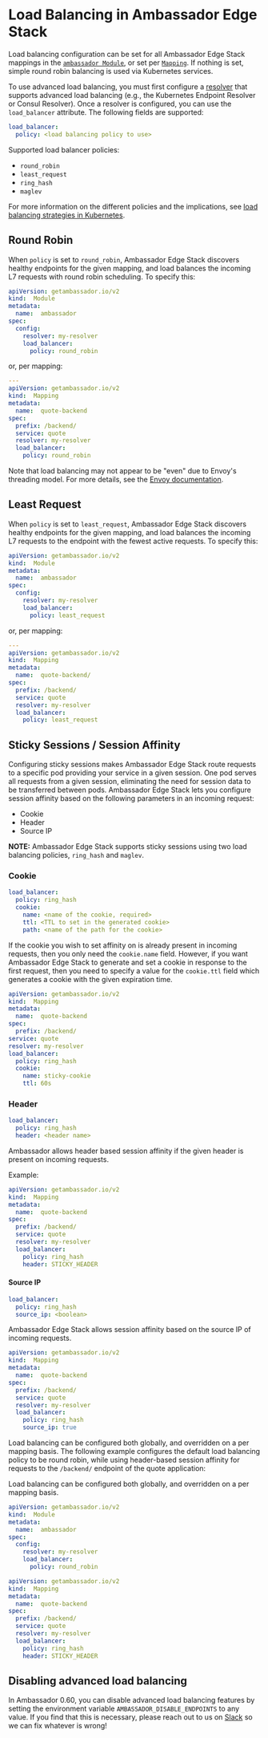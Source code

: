 # Load Balancing in Ambassador Edge Stack

Load balancing configuration can be set for all Ambassador Edge Stack mappings in the [`ambassador Module`](../ambassador), or set per [`Mapping`](../../mappings#configuring-mappings). If nothing is set, simple round robin balancing is used via Kubernetes services.

To use advanced load balancing, you must first configure a [resolver](../resolvers) that supports advanced load balancing (e.g., the Kubernetes Endpoint Resolver or Consul Resolver). Once a resolver is configured, you can use the `load_balancer` attribute. The following fields are supported:

```yaml
load_balancer:
  policy: <load balancing policy to use>
```

Supported load balancer policies:

- `round_robin`
- `least_request`
- `ring_hash`
- `maglev`

For more information on the different policies and the implications, see [load balancing strategies in Kubernetes](https://blog.getambassador.io/load-balancing-strategies-in-kubernetes-l4-round-robin-l7-round-robin-ring-hash-and-more-6a5b81595d6c).

## Round Robin
When `policy` is set to `round_robin`, Ambassador Edge Stack discovers healthy endpoints for the given mapping, and load balances the incoming L7 requests with round robin scheduling. To specify this:

```yaml
apiVersion: getambassador.io/v2
kind:  Module
metadata:
  name:  ambassador
spec:
  config:
    resolver: my-resolver
    load_balancer:
      policy: round_robin
```

or, per mapping:

```yaml
---
apiVersion: getambassador.io/v2
kind:  Mapping
metadata:
  name:  quote-backend
spec:
  prefix: /backend/
  service: quote
  resolver: my-resolver
  load_balancer:
    policy: round_robin
```

Note that load balancing may not appear to be "even" due to Envoy's threading model. For more details, see the [Envoy documentation](https://www.envoyproxy.io/docs/envoy/latest/faq/load_balancing/concurrency_lb).

## Least Request

When `policy` is set to `least_request`, Ambassador Edge Stack discovers healthy endpoints for the given mapping, and load balances the incoming L7 requests to the endpoint with the fewest active requests. To specify this:

```yaml
apiVersion: getambassador.io/v2
kind:  Module
metadata:
  name:  ambassador
spec:
  config:
    resolver: my-resolver
    load_balancer:
      policy: least_request
```

or, per mapping:

```yaml
---
apiVersion: getambassador.io/v2
kind:  Mapping
metadata:
  name:  quote-backend/
spec:
  prefix: /backend/
  service: quote
  resolver: my-resolver
  load_balancer:
    policy: least_request
```

## Sticky Sessions / Session Affinity

Configuring sticky sessions makes Ambassador Edge Stack route requests to a specific pod providing your service in a given session. One pod serves all requests from a given session, eliminating the need for session data to be transferred between pods. Ambassador Edge Stack lets you configure session affinity based on the following parameters in an incoming request:

- Cookie
- Header
- Source IP

**NOTE:** Ambassador Edge Stack supports sticky sessions using two load balancing policies, `ring_hash` and `maglev`.

### Cookie

```yaml
load_balancer:
  policy: ring_hash
  cookie:
    name: <name of the cookie, required>
    ttl: <TTL to set in the generated cookie>
    path: <name of the path for the cookie>
```

If the cookie you wish to set affinity on is already present in incoming requests, then you only need the `cookie.name` field. However, if you want Ambassador Edge Stack to generate and set a cookie in response to the first request, then you need to specify a value for the `cookie.ttl` field which generates a cookie with the given expiration time.

```yaml
apiVersion: getambassador.io/v2
kind:  Mapping
metadata:
  name:  quote-backend
spec:
  prefix: /backend/
service: quote
resolver: my-resolver
load_balancer:
  policy: ring_hash
  cookie:
    name: sticky-cookie
    ttl: 60s
```

### Header

```yaml
load_balancer:
  policy: ring_hash
  header: <header name>
```

Ambassador allows header based session affinity if the given header is present on incoming requests.

Example:

```yaml
apiVersion: getambassador.io/v2
kind:  Mapping
metadata:
  name:  quote-backend
spec:
  prefix: /backend/
  service: quote
  resolver: my-resolver
  load_balancer:
    policy: ring_hash
    header: STICKY_HEADER
```

#### Source IP

```yaml
load_balancer:
  policy: ring_hash
  source_ip: <boolean>
```

Ambassador Edge Stack allows session affinity based on the source IP of incoming requests.

```yaml
apiVersion: getambassador.io/v2
kind:  Mapping
metadata:
  name:  quote-backend
spec:
  prefix: /backend/
  service: quote
  resolver: my-resolver
  load_balancer:
    policy: ring_hash
    source_ip: true
```

Load balancing can be configured both globally, and overridden on a per mapping basis. The following example configures the default load balancing policy to be round robin, while using header-based session affinity for requests to the `/backend/` endpoint of the quote application:

Load balancing can be configured both globally, and overridden on a per mapping basis.

```yaml
apiVersion: getambassador.io/v2
kind:  Module
metadata:
  name:  ambassador
spec:
  config:
    resolver: my-resolver
    load_balancer:
      policy: round_robin
```

```yaml
apiVersion: getambassador.io/v2
kind:  Mapping
metadata:
  name:  quote-backend
spec:
  prefix: /backend/
  service: quote
  resolver: my-resolver
  load_balancer:
    policy: ring_hash
    header: STICKY_HEADER
```

## Disabling advanced load balancing

In Ambassador 0.60, you can disable advanced load balancing features by setting the environment variable `AMBASSADOR_DISABLE_ENDPOINTS` to any value. If you find that this is necessary, please reach out to us on [Slack](https://d6e.co/slack) so we can fix whatever is wrong!
